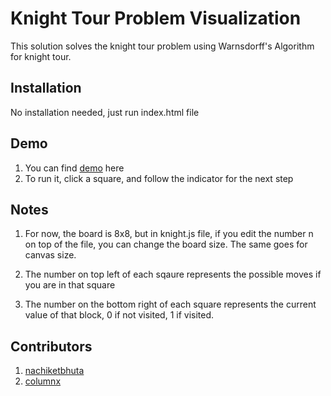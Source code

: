 # Knight Tour Problem Visualization

This solution solves the knight tour problem using Warnsdorff's Algorithm for knight tour.

## Installation
No installation needed, just run index.html file

## Demo
1. You can find [demo](https://knight-tour.netlify.com/) here 
2. To run it, click a square, and follow the indicator for the next step

## Notes
1. For now, the board is 8x8, but in knight.js file, if you edit the number n on top of the file, you can change the board size.
The same goes for canvas size.

2. The number on top left of each sqaure represents the possible moves if you are in that square

3. The number on the bottom right of each square represents the current value of that block, 0 if not visited, 1 if visited.

## Contributors
1. [nachiketbhuta](https://github.com/nachiketbhuta)
1. [columnx](https://github.com/columnx)